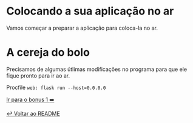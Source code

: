 # Colocando a sua aplicação no ar

Vamos começar a preparar a aplicação para coloca-la no ar.

# A cereja do bolo

Precisamos de algumas útlimas modificações no programa para que ele fique pronto para ir ao ar.

Procfile
```web: flask run --host=0.0.0.0```

[Ir para o bonus 1 :arrow_right:](bonus01.md)

[:leftwards_arrow_with_hook: Voltar ao README ](README.md)

